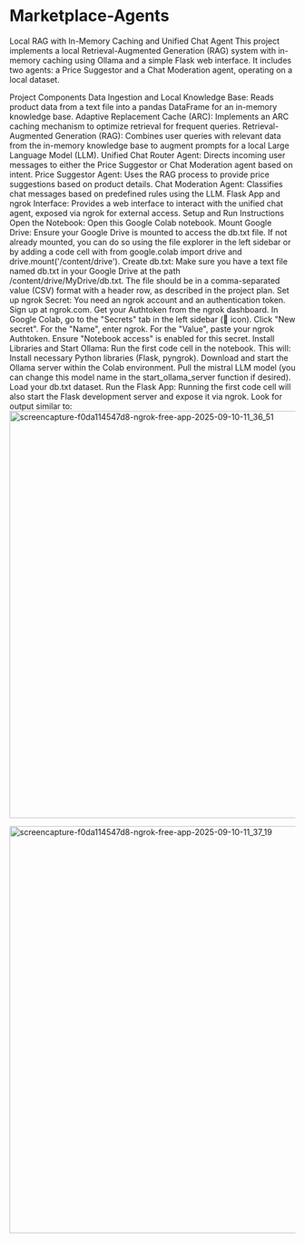 # Marketplace-Agents

Local RAG with In-Memory Caching and Unified Chat Agent
This project implements a local Retrieval-Augmented Generation (RAG) system with in-memory caching using Ollama and a simple Flask web interface. It includes two agents: a Price Suggestor and a Chat Moderation agent, operating on a local dataset.

Project Components
Data Ingestion and Local Knowledge Base: Reads product data from a text file into a pandas DataFrame for an in-memory knowledge base.
Adaptive Replacement Cache (ARC): Implements an ARC caching mechanism to optimize retrieval for frequent queries.
Retrieval-Augmented Generation (RAG): Combines user queries with relevant data from the in-memory knowledge base to augment prompts for a local Large Language Model (LLM).
Unified Chat Router Agent: Directs incoming user messages to either the Price Suggestor or Chat Moderation agent based on intent.
Price Suggestor Agent: Uses the RAG process to provide price suggestions based on product details.
Chat Moderation Agent: Classifies chat messages based on predefined rules using the LLM.
Flask App and ngrok Interface: Provides a web interface to interact with the unified chat agent, exposed via ngrok for external access.
Setup and Run Instructions
Open the Notebook: Open this Google Colab notebook.
Mount Google Drive: Ensure your Google Drive is mounted to access the db.txt file. If not already mounted, you can do so using the file explorer in the left sidebar or by adding a code cell with from google.colab import drive and drive.mount('/content/drive').
Create db.txt: Make sure you have a text file named db.txt in your Google Drive at the path /content/drive/MyDrive/db.txt. The file should be in a comma-separated value (CSV) format with a header row, as described in the project plan.
Set up ngrok Secret:
You need an ngrok account and an authentication token. Sign up at ngrok.com.
Get your Authtoken from the ngrok dashboard.
In Google Colab, go to the "Secrets" tab in the left sidebar (🔑 icon).
Click "New secret".
For the "Name", enter ngrok.
For the "Value", paste your ngrok Authtoken.
Ensure "Notebook access" is enabled for this secret.
Install Libraries and Start Ollama: Run the first code cell in the notebook. This will:
Install necessary Python libraries (Flask, pyngrok).
Download and start the Ollama server within the Colab environment.
Pull the mistral LLM model (you can change this model name in the start_ollama_server function if desired).
Load your db.txt dataset.
Run the Flask App: Running the first code cell will also start the Flask development server and expose it via ngrok. Look for output similar to:
<img width="1366" height="717" alt="screencapture-f0da114547d8-ngrok-free-app-2025-09-10-11_36_51" src="https://github.com/user-attachments/assets/de7b4316-757a-4201-83ae-e39ec8578d53" />

<img width="1366" height="717" alt="screencapture-f0da114547d8-ngrok-free-app-2025-09-10-11_37_19" src="https://github.com/user-attachments/assets/263a2c14-8a10-48b0-ae42-b353b2d4dcae" />
